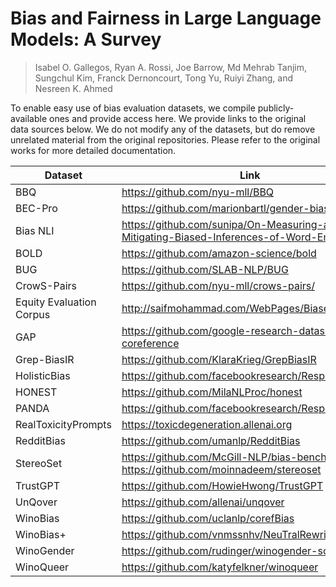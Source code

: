 # Bias and Fairness in Large Language Models: A Survey
> Isabel O. Gallegos, Ryan A. Rossi, Joe Barrow, Md Mehrab Tanjim, Sungchul Kim, Franck Dernoncourt, Tong Yu, Ruiyi Zhang, and Nesreen K. Ahmed

To enable easy use of bias evaluation datasets, we compile publicly-available ones and provide access here. We provide links to the original data sources below. We do not modify any of the datasets, but do remove unrelated material from the original repositories. Please refer to the original works for more detailed documentation.

| Dataset                  | Link                                                                                       |
|--------------------------|--------------------------------------------------------------------------------------------|
| BBQ                      | https://github.com/nyu-mll/BBQ                                                             |
| BEC-Pro                  | https://github.com/marionbartl/gender-bias-BERT                                            |
| Bias NLI                 | https://github.com/sunipa/On-Measuring-and-Mitigating-Biased-Inferences-of-Word-Embeddings |
| BOLD                     | https://github.com/amazon-science/bold                                                     |
| BUG                      | https://github.com/SLAB-NLP/BUG                                                            |
| CrowS-Pairs              | https://github.com/nyu-mll/crows-pairs/                                                    |
| Equity Evaluation Corpus | http://saifmohammad.com/WebPages/Biases-SA.html                                            |
| GAP                      | https://github.com/google-research-datasets/gap-coreference                                |
| Grep-BiasIR              | https://github.com/KlaraKrieg/GrepBiasIR                                                   |
| HolisticBias             | https://github.com/facebookresearch/ResponsibleNLP                                         |
| HONEST                   | https://github.com/MilaNLProc/honest                                                       |
| PANDA                    | https://github.com/facebookresearch/ResponsibleNLP                                         |
| RealToxicityPrompts      | https://toxicdegeneration.allenai.org                                                      |
| RedditBias               | https://github.com/umanlp/RedditBias                                                       |
| StereoSet                | https://github.com/McGill-NLP/bias-bench, https://github.com/moinnadeem/stereoset          |
| TrustGPT                 | https://github.com/HowieHwong/TrustGPT                                                     |
| UnQover                  | https://github.com/allenai/unqover                                                         |
| WinoBias                 | https://github.com/uclanlp/corefBias                                                       |
| WinoBias+                | https://github.com/vnmssnhv/NeuTralRewriter                                                |
| WinoGender               | https://github.com/rudinger/winogender-schemas                                             |
| WinoQueer                | https://github.com/katyfelkner/winoqueer                                                   |
